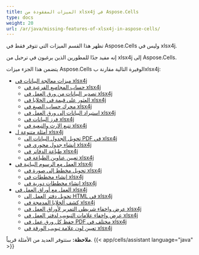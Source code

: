 ```yaml
---
title: الميزات المفقودة من xlsx4j في Aspose.Cells
type: docs
weight: 20
url: /ar/java/missing-features-of-xlsx4j-in-aspose-cells/
---
```


تظهر هذا القسم الميزات التي تتوفر فقط في Aspose.Cells وليس في xlsx4j.

إنه مفيد جدًا للمطورين الذين يرغبون في ترحيل من xlsx4j إلى Aspose.Cells.

يتضمن هذا الجزء ميزات Aspose.Cells الوفيرة التالية مقارنة بxlsx4j:

- [ميزات معالجة البيانات في xlsx4j](/cells/ar/java/data-handling-features-in-xlsx4j/)
  - [حساب المجاميع الفرعية في xlsx4j](/cells/ar/java/calculate-sub-totals-in-xlsx4j/)
  - [تصدير البيانات من ورق العمل في xlsx4j](/cells/ar/java/export-data-from-worksheets-in-xlsx4j/)
  - [العثور على قيمة في الخلايا في xlsx4j](/cells/ar/java/find-value-in-cells-in-xlsx4j/)
  - [محرك حساب الصيغ في xlsx4j](/cells/ar/java/formula-calculation-engine-in-xlsx4j/)
  - [استيراد البيانات إلى ورق العمل في xlsx4j](/cells/ar/java/import-data-to-worksheets-in-xlsx4j/)
  - [فرز البيانات في xlsx4j](/cells/ar/java/sort-data-in-xlsx4j/)
  - [تتبع الإرث والتبعية في xlsx4j](/cells/ar/java/tracing-precedents-and-dependents-in-xlsx4j/)
- [أمثلة متنوعة ل xlsx4j](/cells/ar/java/miscellaneous-examples-for-xlsx4j/)
  - [تحويل الجدول البيانات إلى PDF في xlsx4j](/cells/ar/java/convert-spreadsheet-to-pdf-in-xlsx4j/)
  - [إنشاء جدول محوري في xlsx4j](/cells/ar/java/create-pivot-table-in-xlsx4j/)
  - [طباعة الدفاتر في xlsx4j](/cells/ar/java/printing-workbooks-in-xlsx4j/)
  - [تعيين عناوين الطباعة في xlsx4j](/cells/ar/java/set-print-titles-in-xlsx4j/)
- [العمل مع الرسوم البيانية في xlsx4j](/cells/ar/java/working-with-charts-in-xlsx4j/)
  - [تحويل مخطط إلى صورة في xlsx4j](/cells/ar/java/convert-chart-to-image-in-xlsx4j/)
  - [إنشاء مخططات في xlsx4j](/cells/ar/java/create-charts-in-xlsx4j/)
  - [إنشاء مخططات دورية في xlsx4j](/cells/ar/java/create-pivot-charts-in-xlsx4j/)
- [العمل مع أوراق العمل في xlsx4j](/cells/ar/java/working-with-worksheets-in-xlsx4j/)
  - [تحويل دفتر العمل إلى HTML في xlsx4j](/cells/ar/java/convert-workbook-to-html-in-xlsx4j/)
  - [كشف الخلايا المدمجة في xlsx4j](/cells/ar/java/detect-merged-cells-in-xlsx4j/)
  - [عرض واخفاء شريطي التمرير لأوراق العمل في xlsx4j](/cells/ar/java/display-and-hide-scrollbars-of-workbooks-in-xlsx4j/)
  - [عرض وإخفاء علامات التبويب لدفتر العمل في xlsx4j](/cells/ar/java/display-and-hide-tabs-of-workbook-in-xlsx4j/)
  - [حفظ كل ورق عمل في PDF مختلف في xlsx4j](/cells/ar/java/save-each-worksheet-to-different-pdf-in-xlsx4j/)
  - [تعيين لون علامة تبويب الورقة في xlsx4j](/cells/ar/java/set-worksheet-tab-color-in-xlsx4j/)

**ملاحظة:** ستتوفر العديد من الأمثلة قريباً.
{{< app/cells/assistant language="java" >}}
